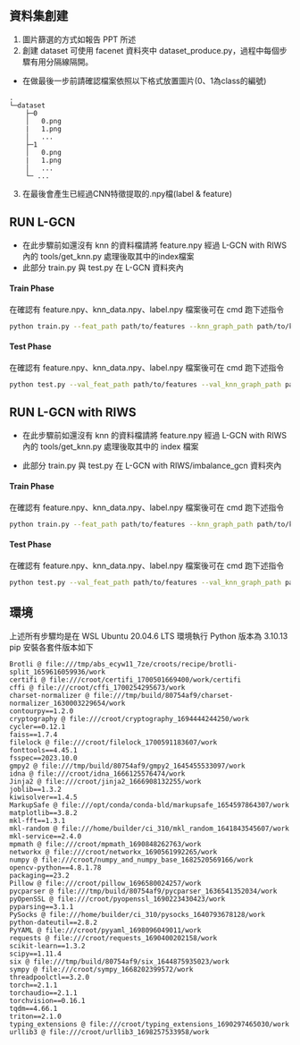 ## 資料集創建
1. 圖片篩選的方式如報告 PPT 所述
2. 創建 dataset 可使用 facenet 資料夾中 dataset_produce.py，過程中每個步驟有用分隔線隔開。
* 在做最後一步前請確認檔案依照以下格式放置圖片(0、1為class的編號)
```
.  
└─dataset  
    ├─0
    │   0.png
    |   1.png
    │   ...
    ├─1
    │   0.png
    |   1.png
    │   ...
    └─ ...
```
3. 在最後會產生已經過CNN特徵提取的.npy檔(label & feature)
   
## RUN L-GCN
* 在此步驟前如還沒有 knn 的資料檔請將 feature.npy 經過 L-GCN with RIWS 內的 tools/get_knn.py 處理後取其中的index檔案
* 此部分 train.py 與 test.py 在 L-GCN 資料夾內
#### Train Phase
在確認有 feature.npy、knn_data.npy、label.npy 檔案後可在 cmd 跑下述指令
```sh
python train.py --feat_path path/to/features --knn_graph_path path/to/knn/graph --labels_path path/to/labels
```

#### Test Phase
在確認有 feature.npy、knn_data.npy、label.npy 檔案後可在 cmd 跑下述指令
```sh
python test.py --val_feat_path path/to/features --val_knn_graph_path path/to/knn/graph --val_labels_path path/to/labels --checkpoint path/to/gcn_weights
```

## RUN L-GCN with RIWS
* 在此步驟前如還沒有 knn 的資料檔請將 feature.npy 經過 L-GCN with RIWS 內的 tools/get_knn.py 處理後取其中的 index 檔案

* 此部分 train.py 與 test.py 在 L-GCN with RIWS/imbalance_gcn 資料夾內

#### Train Phase

在確認有 feature.npy、knn_data.npy、label.npy 檔案後可在 cmd 跑下述指令

```sh
python train.py --feat_path path/to/features --knn_graph_path path/to/knn/graph --labels_path path/to/labels
```

#### Test Phase

在確認有 feature.npy、knn_data.npy、label.npy 檔案後可在 cmd 跑下述指令

```sh
python test.py --val_feat_path path/to/features --val_knn_graph_path path/to/knn/graph --val_labels_path path/to/labels --checkpoint path/to/gcn_weights
```

## 環境
上述所有步驟均是在 WSL Ubuntu 20.04.6 LTS 環境執行
Python 版本為 3.10.13
pip 安裝各套件版本如下
```
Brotli @ file:///tmp/abs_ecyw11_7ze/croots/recipe/brotli-split_1659616059936/work
certifi @ file:///croot/certifi_1700501669400/work/certifi
cffi @ file:///croot/cffi_1700254295673/work
charset-normalizer @ file:///tmp/build/80754af9/charset-normalizer_1630003229654/work
contourpy==1.2.0
cryptography @ file:///croot/cryptography_1694444244250/work
cycler==0.12.1
faiss==1.7.4
filelock @ file:///croot/filelock_1700591183607/work
fonttools==4.45.1
fsspec==2023.10.0
gmpy2 @ file:///tmp/build/80754af9/gmpy2_1645455533097/work
idna @ file:///croot/idna_1666125576474/work
Jinja2 @ file:///croot/jinja2_1666908132255/work
joblib==1.3.2
kiwisolver==1.4.5
MarkupSafe @ file:///opt/conda/conda-bld/markupsafe_1654597864307/work
matplotlib==3.8.2
mkl-fft==1.3.1
mkl-random @ file:///home/builder/ci_310/mkl_random_1641843545607/work
mkl-service==2.4.0
mpmath @ file:///croot/mpmath_1690848262763/work
networkx @ file:///croot/networkx_1690561992265/work
numpy @ file:///croot/numpy_and_numpy_base_1682520569166/work
opencv-python==4.8.1.78
packaging==23.2
Pillow @ file:///croot/pillow_1696580024257/work
pycparser @ file:///tmp/build/80754af9/pycparser_1636541352034/work
pyOpenSSL @ file:///croot/pyopenssl_1690223430423/work
pyparsing==3.1.1
PySocks @ file:///home/builder/ci_310/pysocks_1640793678128/work
python-dateutil==2.8.2
PyYAML @ file:///croot/pyyaml_1698096049011/work
requests @ file:///croot/requests_1690400202158/work
scikit-learn==1.3.2
scipy==1.11.4
six @ file:///tmp/build/80754af9/six_1644875935023/work
sympy @ file:///croot/sympy_1668202399572/work
threadpoolctl==3.2.0
torch==2.1.1
torchaudio==2.1.1
torchvision==0.16.1
tqdm==4.66.1
triton==2.1.0
typing_extensions @ file:///croot/typing_extensions_1690297465030/work
urllib3 @ file:///croot/urllib3_1698257533958/work
```